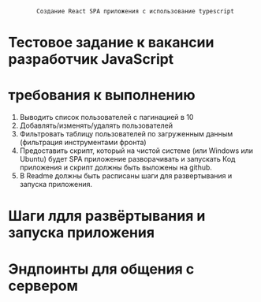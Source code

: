             Создание React SPA приложения с использование typescript

# Тестовое задание к вакансии разработчик JavaScript

# требования к выполнению

1.  Выводить список пользователей с пагинацией в 10
2.  Добавлять/изменять/удалять пользователей
3.  Фильтровать таблицу пользователей по загруженным данным (фильтрация инструментами фронта)
4.  Предоставить скрипт, который на чистой системе (или Windows или Ubuntu) будет SPA приложение разворачивать и запускать
    Код приложения и скрипт должны быть выложены на github.
5.  В Readme должны быть расписаны шаги для развертывания и запуска приложения.

# Шаги лдля развёртывания и запуска приложения

# Эндпоинты для общения с сервером
